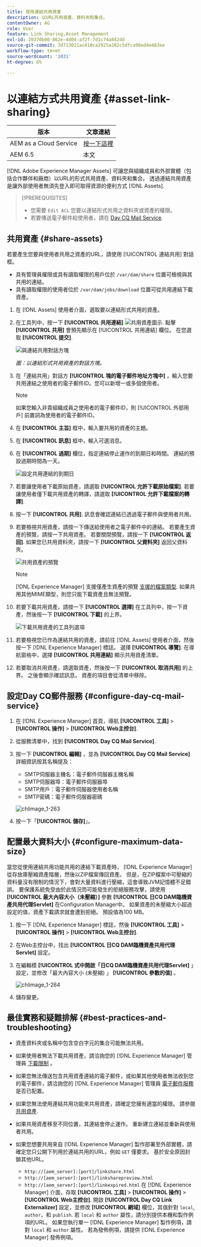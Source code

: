 ```yaml
---
title: 使用連結共用資產
description: 以URL共用資產、資料夾和集合。
contentOwner: AG
role: User
feature: Link Sharing,Asset Management
exl-id: 20370b00-862e-4d04-af2f-7d1c74a842dd
source-git-commit: 3d713021ac410ca2925a282c5dfca98ed4e483ee
workflow-type: tm+mt
source-wordcount: '1031'
ht-degree: 6%

---
```


# 以連結方式共用資產 {#asset-link-sharing}

| 版本 | 文章連結 |
| -------- | ---------------------------- |
| AEM as a Cloud Service  | [按一下這裡](https://experienceleague.adobe.com/docs/experience-manager-cloud-service/content/assets/manage/share-assets.html?lang=en) |
| AEM 6.5 | 本文 |

[!DNL Adobe Experience Manager Assets] 可讓您與組織成員和外部實體（包括合作夥伴和廠商）以URL的形式共用資產、資料夾和集合。 透過連結共用資產是讓外部使用者無須先登入即可取得資源的便利方式 [!DNL Assets].

>[!PREREQUISITES]
>
>* 您需要 `Edit ACL` 您要以連結形式共用之資料夾或資產的權限。
>* 若要傳送電子郵件給使用者，請在 [Day CQ Mail Service](#configmailservice).


## 共用資產 {#share-assets}

若要產生您要與使用者共用之資產的URL，請使用 [!UICONTROL 連結共用] 對話框。

* 具有管理員權限或具有讀取權限的用戶位於 `/var/dam/share` 位置可檢視與其共用的連結。
* 具有讀取權限的使用者位於 `/var/dam/jobs/download` 位置可從共用連結下載資產。

1. 在 [!DNL Assets] 使用者介面，選取要以連結形式共用的資產。

1. 在工具列中，按一下 **[!UICONTROL 共用連結]** ![共用資產圖示](assets/do-not-localize/assets_share.png). 點擊 **[!UICONTROL 共用]** 會預先顯示在 [!UICONTROL 共用連結] 欄位。 在您選取 **[!UICONTROL 提交]**.

   ![與連結共用對話方塊](assets/share-assets-as-link.png)

   *圖：以連結形式共用資產的對話方塊。*

1. 在「連結共用」對話方 **[!UICONTROL 塊的電子郵件地址方塊中]** ，輸入您要共用連結之使用者的電子郵件ID。您可以新增一或多個使用者。

   >[!NOTE]
   >
   >如果您輸入非貴組織成員之使用者的電子郵件ID，則 [!UICONTROL 外部用戶] 前置詞為使用者的電子郵件ID。

1. 在 **[!UICONTROL 主旨]** 框中，輸入要共用的資產的主題。

1. 在 **[!UICONTROL 訊息]** 框中，輸入可選消息。

1. 在 **[!UICONTROL 過期]** 欄位，指定連結停止運作的到期日和時間。 連結的預設過期時間為一天。

   ![設定共用連結的到期日](assets/Set-shared-link-expiration.png)

1. 若要讓使用者下載原始資產，請選取 **[!UICONTROL 允許下載原始檔案]**. 若要讓使用者僅下載共用資產的轉譯，請選取 **[!UICONTROL 允許下載檔案的轉譯]**.

1. 按一下 **[!UICONTROL 共用]**. 訊息會確認連結已透過電子郵件與使用者共用。

1. 若要檢視共用資產，請按一下傳送給使用者之電子郵件中的連結。 若要產生資產的預覽，請按一下共用資產。 若要關閉預覽，請按一下 **[!UICONTROL 返回]**. 如果您已共用資料夾，請按一下 **[!UICONTROL 父資料夾]** 返回父資料夾。

   ![共用資產的預覽](assets/chlimage_1-546.png)

   >[!NOTE]
   >
   >[!DNL Experience Manager] 支援僅產生資產的預覽 [支援的檔案類型](/help/assets/assets-formats.md). 如果共用其他MIME類型，則您只能下載資產且無法預覽。

1. 若要下載共用資產，請按一下 **[!UICONTROL 選擇]** 在工具列中，按一下資產，然後按一下 **[!UICONTROL 下載]** 的上界。

   ![下載共用資產的工具列選項](assets/chlimage_1-547.png)

1. 若要檢視您已作為連結共用的資產，請前往 [!DNL Assets] 使用者介面，然後按一下 [!DNL Experience Manager] 標誌。 選擇 **[!UICONTROL 導覽]**. 在導航窗格中，選擇 **[!UICONTROL 共用連結]** 顯示共用資產清單。

1. 若要取消共用資產，請選取資產，然後按一下 **[!UICONTROL 取消共用]** 的上界。 之後會顯示確認訊息。 資產的項目會從清單中移除。

## 設定Day CQ郵件服務 {#configure-day-cq-mail-service}

1. 在 [!DNL Experience Manager] 首頁，導航 **[!UICONTROL 工具]** > **[!UICONTROL 操作]** > **[!UICONTROL Web主控台]**.
1. 從服務清單中，找到 **[!UICONTROL Day CQ Mail Service]**.
1. 按一下 **[!UICONTROL 編輯]** ，並為 **[!UICONTROL Day CQ Mail Service]** 詳細資訊按其名稱提及：

   * SMTP伺服器主機名：電子郵件伺服器主機名稱
   * SMTP伺服器埠：電子郵件伺服器埠
   * SMTP用戶：電子郵件伺服器使用者名稱
   * SMTP密碼：電子郵件伺服器密碼

   ![chlimage_1-263](assets/chlimage_1-548.png)

1. 按一下「**[!UICONTROL 儲存]**」。

## 配置最大資料大小 {#configure-maximum-data-size}

當您從使用連結共用功能共用的連結下載資產時， [!DNL Experience Manager] 從存放庫壓縮資產階層，然後以ZIP檔案傳回資產。 但是，在ZIP檔案中可壓縮的資料量沒有限制的情況下，會對大量資料進行壓縮，這會導致JVM記憶體不足錯誤。 要保護系統免受由於此情況而可能發生的拒絕服務攻擊，請使用 **[!UICONTROL 最大內容大小（未壓縮）]** 參數 **[!UICONTROL 日CQ DAM臨機資產共用代理Servlet]** 在Configuration Manager中。 如果資產的未壓縮大小超過設定的值，資產下載請求就會遭到拒絕。 預設值為100 MB。

1. 按一下 [!DNL Experience Manager] 標誌，然後 **[!UICONTROL 工具]** > **[!UICONTROL 操作]** > **[!UICONTROL Web主控台]**.
1. 在Web主控台中，找出 **[!UICONTROL 日CQ DAM臨機資產共用代理Servlet]** 設定。
1. 在編輯模 **[!UICONTROL 式中開啟「日CQ DAM臨機資產共用代理Servlet]** 」設定，並修改「最大內容大小 (未壓縮) 」 **[!UICONTROL 參數的值]** 。

   ![chlimage_1-264](assets/chlimage_1-549.png)

1. 儲存變更。

## 最佳實務和疑難排解 {#best-practices-and-troubleshooting}

* 資產資料夾或名稱中包含空白字元的集合可能無法共用。
* 如果使用者無法下載共用資產，請洽詢您的 [!DNL Experience Manager] 管理員 [下載限制](#configure-maximum-data-size) 。
* 如果您無法傳送包含共用資產連結的電子郵件，或如果其他使用者無法收到您的電子郵件，請洽詢您的 [!DNL Experience Manager] 管理員 [電子郵件服務](#configure-day-cq-mail-service) 是否已配置。
* 如果您無法使用連結共用功能來共用資產，請確定您擁有適當的權限。 請參閱 [共用資產](#share-assets).
* 如果共用資產移至不同位置，其連結會停止運作。 重新建立連結並重新與使用者共用。

* 如果您想要共用來自 [!DNL Experience Manager] 製作部署至外部實體，請確定您只公開下列用於連結共用的URL，例如 `GET` 僅要求。 基於安全原因封鎖其他URL。

   * `http://[aem_server]:[port]/linkshare.html`
   * `http://[aem_server]:[port]/linksharepreview.html`
   * `http://[aem_server]:[port]/linkexpired.html`
   在 [!DNL Experience Manager] 介面，存取 **[!UICONTROL 工具]** > **[!UICONTROL 操作]** > **[!UICONTROL Web主控台]**. 開啟 **[!UICONTROL Day CQ Link Externalizer]** 設定，並修改 **[!UICONTROL 網域]** 欄位，其值針對 `local`, `author`，和 `publish`. 若 `local` 和 `author` 屬性，請分別提供本機和製作例項的URL。 如果您執行單一 [!DNL Experience Manager] 製作例項，請對 `local` 和 `author` 屬性。 若為發佈例項，請提供 [!DNL Experience Manager] 發佈例項。
